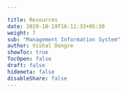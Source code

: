 ```yaml
---

title: Resources
date: 2020-10-19T16:11:33+05:30
weight: 7
sub: "Management Information System"
author: Vishal Dongre
showToc: true
TocOpen: false
draft: false
hidemeta: false
disableShare: false
---
```




